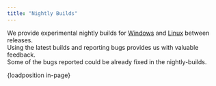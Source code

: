 ```yaml
---
title: "Nightly Builds"
---
```

<p>We provide experimental nightly builds for <a href="https://build.openmodelica.org/omc/builds/windows/nightly-builds/" target="_blank">Windows</a> and&nbsp;<a href="index.php/download/download-linux" target="_self">Linux</a> between releases.<br />Using the latest builds and reporting bugs provides us with valuable feedback.<br />Some of the bugs reported could be already fixed in the nightly-builds.</p>
<p>{loadposition in-page}</p>